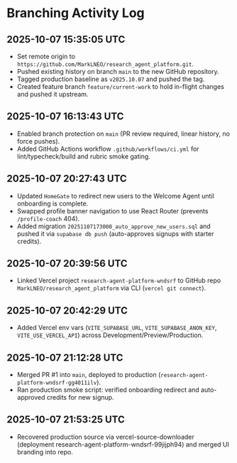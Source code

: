 # Branching Activity Log

## 2025-10-07 15:35:05 UTC
- Set remote origin to `https://github.com/MarkLNEO/research_agent_platform.git`.
- Pushed existing history on branch `main` to the new GitHub repository.
- Tagged production baseline as `v2025.10.07` and pushed the tag.
- Created feature branch `feature/current-work` to hold in-flight changes and pushed it upstream.

## 2025-10-07 16:13:43 UTC
- Enabled branch protection on `main` (PR review required, linear history, no force pushes).
- Added GitHub Actions workflow `.github/workflows/ci.yml` for lint/typecheck/build and rubric smoke gating.


## 2025-10-07 20:27:43 UTC
- Updated `HomeGate` to redirect new users to the Welcome Agent until onboarding is complete.
- Swapped profile banner navigation to use React Router (prevents `/profile-coach` 404).
- Added migration `20251107173000_auto_approve_new_users.sql` and pushed it via `supabase db push` (auto-approves signups with starter credits).

## 2025-10-07 20:39:56 UTC
- Linked Vercel project `research-agent-platform-wndsrf` to GitHub repo `MarkLNEO/research_agent_platform` via CLI (`vercel git connect`).

## 2025-10-07 20:42:29 UTC
- Added Vercel env vars (`VITE_SUPABASE_URL`, `VITE_SUPABASE_ANON_KEY`, `VITE_USE_VERCEL_API`) across Development/Preview/Production.

## 2025-10-07 21:12:28 UTC
- Merged PR #1 into `main`, deployed to production (`research-agent-platform-wndsrf-gg4011ilv`).
- Ran production smoke script: verified onboarding redirect and auto-approved credits for new signup.

## 2025-10-07 21:53:25 UTC
- Recovered production source via vercel-source-downloader (deployment research-agent-platform-wndsrf-99jijph94) and merged UI branding into repo.

